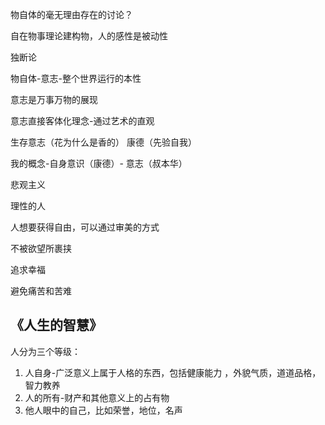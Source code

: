 物自体的毫无理由存在的讨论？

自在物事理论建构物，人的感性是被动性

独断论

物自体-意志-整个世界运行的本性

意志是万事万物的展现

意志直接客体化理念-通过艺术的直观

生存意志（花为什么是香的） 康德（先验自我）

我的概念-自身意识（康德）- 意志（叔本华）

悲观主义

理性的人

人想要获得自由，可以通过审美的方式

不被欲望所裹挟

追求幸福

避免痛苦和苦难

## 《人生的智慧》
人分为三个等级：
1. 人自身-广泛意义上属于人格的东西，包括健康能力 ，外貌气质，道道品格，智力教养
2. 人的所有-财产和其他意义上的占有物
3. 他人眼中的自己，比如荣誉，地位，名声